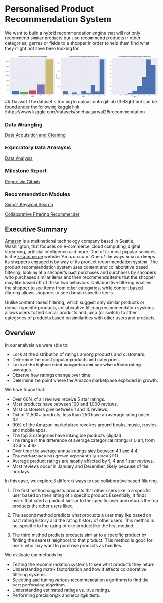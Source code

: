 # Personalised Product Recommendation System
We want to build a hybrid recommendation engine that will not only recommend similar products but also recommend products in other categories, genres or fields to a shopper in order to help them find what they might not have been looking for

<img src='https://github.com/sneha28032001/product_recommendation/blob/main/visuals/rating_distributions.png'>
## Dataset
The dataset is too big to upload onto github (3.63gb) but can be found under the following kaggle link :https://www.kaggle.com/datasets/snehaagarwal28/recommendation

### Data Wrangling
[Data Acquisition and Cleaning](https://github.com/sneha28032001/product_recommendation/blob/main/Wrangle.ipynb)

### Exploratory Data Analaysis
[Data Analysis](https://github.com/sneha28032001/product_recommendation/blob/main/analysis.ipynb)

### Milestone Report
[Report via Github](https://github.com/sneha28032001/product_recommendation/blob/main/Milestone_report.ipynb)

### Recommendation Modules
[Simple Keyword Search](https://github.com/sneha28032001/product_recommendation/blob/main/Recommender_keyword_simple.ipynb)

[Collaborative Filtering Recommender](https://github.com/sneha28032001/product_recommendation/blob/main/mdel-final%20(1).ipynb)

## Executive Summary

[Amazon](https://www.amazon.com) is a multinational technology company based in Seattle, Washington, that focuses on e-commerce, cloud computing, digital streaming, artificial intelligence and more.  One of its most popular services is the [e-commerce](https://s3.amazonaws.com/amazon-reviews-pds/readme.html) website ‘Amazon.com.’  One of the ways Amazon keeps its shoppers engaged is by way of its product recommendation system. The product recommendation system uses content and collaborative based filtering, looking at a shopper’s past purchases and purchases by shoppers who purchased similar items and then recommends items that the shopper may like based off of these two behaviors. Collaborative filtering enables the shopper to see items from other categories, while content based filtering allows shoppers to see domain specific items.

Unlike content based filtering, which suggest only similar products or domain specific products, collaborative filtering recommendation systems allows users to find similar products and jump (or switch) to other categories of products based on similarities with other users and products.  


## Overview

In our analysis we were able to:

- Look at the distribution of ratings among products and customers.
- Determine the most popular products and categories.
- Look at the highest rated categories and see what affects rating averages.
- Observe how ratings change over time.
- Determine the point where the Amazon marketplace exploded in growth.

We have found that:

- Over 60% of all reviews receive 5 star ratings.
- Most products have between 100 and 1,000 reviews.
- Most customers give between 1 and 10 reviews.
- Out of 11,500+ products, less than 250 have an average rating under 3.0.
- 90% of the Amazon marketplace revolves around books, music, movies and mobile apps.
- The top 3 categories have intangible products (digital).
- The range in the difference of average categorical ratings is 0.84, from 3.84 to 4.68.
- Over time the average annual ratings stay between 4.1 and 4.4.
- The marketplace has grown exponentially since 2011.
- Average product ratings are mostly affected by 5, 4 and 1 star reviews.
- Most reviews occur in January and December, likely because of the holidays.

In this case, we explore 3 different ways to use collaborative based filtering.

1. The first method suggests products that other users like to a specific user based on their rating of a specific product.  Essentially, it finds users that rated a product similar to the specific user and returns the top products the other users liked.

2. The second method predicts what products a user may like based on past rating history and the rating history of other users.  This method is not specific to the rating of one product like the first method.

3. The third method predicts products similar to a specific product by finding the nearest neighbors to that product.  This method is good for users who may want to purchase products as bundles.

We evaluate our methods by:
- Testing the recommendation systems to see what products they return.
- Understanding matrix factorization and how it effects collaborative filtering systems.
- Selecting and tuning various recommendation algorithms to find the best performing algorithm.
- Understanding estimated ratings vs. true ratings.
- Performing precision@k and recall@k tests.
